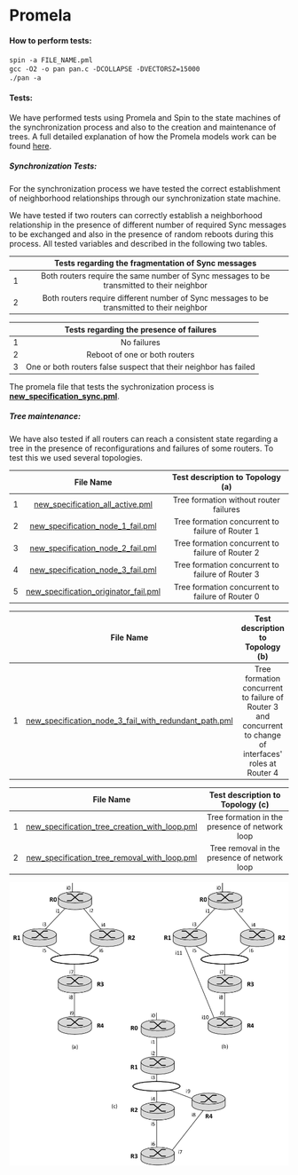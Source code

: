 # Promela

#### How to perform tests:

```
spin -a FILE_NAME.pml
gcc -O2 -o pan pan.c -DCOLLAPSE -DVECTORSZ=15000
./pan -a
```


#### Tests:

 We have performed tests using Promela and Spin to the state machines of the synchronization process and also to the creation and maintenance of trees. A full detailed explanation of how the Promela models work can be found [here](https://github.com/pedrofran12/hpim_dm/blob/master/docs/CorrectnessTests.pdf).

##### Synchronization Tests:

 For the synchronization process we have tested the correct establishment of neighborhood relationships through our synchronization state machine.

 We have tested if two routers can correctly establish a neighborhood relationship in the presence of different number of required Sync messages to be exchanged and also in the presence of random reboots during this process. All tested variables and described in the following two tables.

|  | Tests regarding the fragmentation of Sync messages |
|:---:|:---:|
| 1 | Both routers require the same number of Sync messages to be transmitted to their neighbor |
| 2 | Both routers require different number of Sync messages to be transmitted to their neighbor|

|  | Tests regarding the presence of failures |
|:---:|:---:|
| 1 | No failures |
| 2 | Reboot of one or both routers |
| 3 | One or both routers false suspect that their neighbor has failed |

 The promela file that tests the sychronization process is  [**new_specification_sync.pml**](./new_specification_sync.pml).

##### Tree maintenance:

 We have also tested if all routers can reach a consistent state regarding a tree in the presence of reconfigurations and failures of some routers. To test this we used several topologies.


 |   | File Name | Test description to Topology (a) |
 |:---:|:---:|:---:|
 | 1 | [new_specification_all_active.pml](./new_specification_all_active.pml) | Tree formation without router failures |
 | 2 | [new_specification_node_1_fail.pml](./new_specification_node_1_fail.pml) | Tree formation concurrent to failure of Router 1 |
 | 3 | [new_specification_node_2_fail.pml](./new_specification_node_2_fail.pml) |  Tree formation concurrent to failure of Router 2 |
 | 4 | [new_specification_node_3_fail.pml](./new_specification_node_3_fail.pml) |  Tree formation concurrent to failure of Router 3 |
 | 5 | [new_specification_originator_fail.pml](./new_specification_node_originator.pml) |  Tree formation concurrent to failure of Router 0 |

 |   | File Name | Test description to Topology (b) |
 |:---:|:---:|:---:|
 | 1 | [new_specification_node_3_fail_with_redundant_path.pml](./new_specification_node_3_fail_with_redundant_path.pml) | Tree formation concurrent to failure of Router 3 and concurrent to change of interfaces' roles at Router 4 |

 |   | File Name | Test description to Topology (c) |
 |:---:|:---:|:---:|
 | 1 | [new_specification_tree_creation_with_loop.pml](./new_specification_tree_creation_with_loop.pml) | Tree formation in the presence of network loop |
 | 2 | [new_specification_tree_removal_with_loop.pml](./new_specification_tree_removal_with_loop.pml) | Tree removal in the presence of network loop |

 ![Promela Topologies](./promela_tests.png)
